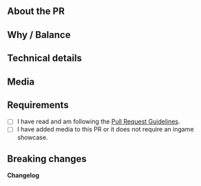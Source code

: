 <!-- Guidelines: https://docs.spacestation14.io/en/getting-started/pr-guideline -->

## About the PR
<!-- What did you change? -->

## Why / Balance
<!-- Why was it changed? Link any relevant discussions or issues. -->

## Technical details
<!-- Summary of code changes for easier review. -->

## Media
<!-- Attach media if the PR makes ingame changes (clothing, items, features, etc). 
Small fixes/refactors are exempt. Media may be used in SS14 progress reports with credit. -->

## Requirements
<!-- Confirm the following by placing an X in the brackets [X]: -->
- [ ] I have read and am following the [Pull Request Guidelines](https://docs.spacestation14.com/en/general-development/codebase-info/pull-request-guidelines.html).
- [ ] I have added media to this PR or it does not require an ingame showcase.

## Breaking changes
<!-- List any breaking changes and provide instructions for fixing them. -->

**Changelog**
<!--
Add a Changelog entry to make players aware of new features or changes that could affect gameplay. Documentation for changelog stored on docs website.
Remove this comment block to make the Changelog visible.
Make sure the entry includes the :cl: symbol so the bot can recognize and add it to the game’s changelog.
-->
<!--
:cl:
- add: Added fun!
- remove: Removed fun!
- tweak: Changed fun!
- fix: Fixed fun!
-->
